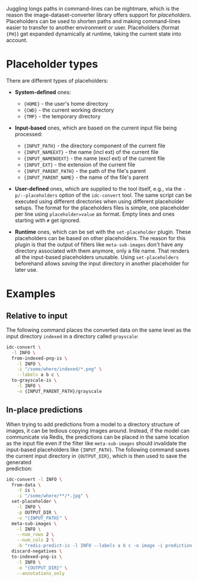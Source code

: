 Juggling longs paths in command-lines can be nightmare, which is the reason
the image-dataset-converter library offers support for *placeholders*. 
Placeholders can be used to shorten paths and making command-lines easier
to transfer to another environment or user. Placeholders (format `{PH}`) 
get expanded dynamically at runtime, taking the current state into account.

# Placeholder types

There are different types of placeholders:

* **System-defined** ones: 

  * `{HOME}` - the user's home directory
  * `{CWD}` - the current working directory
  * `{TMP}` - the temporary directory

* **Input-based** ones, which are based on the current input file being processed:

  * `{INPUT_PATH}` - the directory component of the current file
  * `{INPUT_NAMEEXT}` - the name (incl ext) of the current file
  * `{INPUT_NAMENOEXT}` - the name (excl ext) of the current file
  * `{INPUT_EXT}` - the extension of the current file
  * `{INPUT_PARENT_PATH}` - the path of the file's parent
  * `{INPUT_PARENT_NAME}` - the name of the file's parent

* **User-defined** ones, which are supplied to the tool itself, e.g., via the
  `-p/--placeholders` option of the `idc-convert` tool. The same script can
  be executed using different directories when using different placeholder 
  setups. The format for the placeholders files is simple, one placeholder
  per line using `placeholder=value` as format. Empty lines and ones starting 
  with `#` get ignored.

* **Runtime** ones, which can be set with the `set-placeholder` plugin.
  These placeholders can be based on other placeholders. The reason for this
  plugin is that the output of filters like `meta-sub-images` don't have any
  directory associated with them anymore, only a file name. That renders all
  the input-based placeholders unusable. Using `set-placeholders` beforehand
  allows *saving* the input directory in another placeholder for later use.


# Examples

## Relative to input

The following command places the converted data on the same level as the
input directory `indexed` in a directory called `grayscale`:

```bash
idc-convert \
  -l INFO \
  from-indexed-png-is \
    -l INFO \
    -i "/some/where/indexed/*.png" \
    --labels a b c \
  to-grayscale-is \
    -l INFO \
    -o {INPUT_PARENT_PATH}/grayscale
```

## In-place predictions

When trying to add predictions from a model to a directory structure of images,
it can be tedious copying images around. Instead, if the model can communicate
via Redis, the predictions can be placed in the same location as the input
file even if the filter like `meta-sub-images` should invalidate the input-based
placeholders like `{INPUT_PATH}`. The following command saves the current
input directory in `{OUTPUT_DIR}`, which is then used to save the generated\
prediction:

```bash
idc-convert -l INFO \
  from-data \
    -t is \
    -i "/some/where/**/*.jpg" \
  set-placeholder \
    -l INFO \
    -p OUTPUT_DIR \
    -v "{INPUT_PATH}" \
  meta-sub-images \
    -l INFO \
    --num_rows 2 \
    --num_cols 2 \
    -b "redis-predict-is -l INFO --labels a b c -o image -i prediction -t 10" \
  discard-negatives \
  to-indexed-png-is \
    -l INFO \
    -o "{OUTPUT_DIR}" \
    --annotations_only
```
